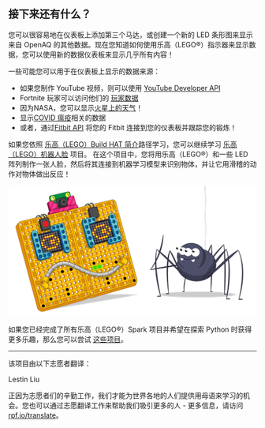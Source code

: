 ## 接下来还有什么？

您可以很容易地在仪表板上添加第三个马达，或创建一个新的 LED 条形图来显示来自 OpenAQ 的其他数据。现在您知道如何使用乐高（LEGO®）指示器来显示数据，您可以使用新的数据仪表板来显示几乎所有内容！

一些可能您可以用于在仪表板上显示的数据来源：

+ 如果您制作 YouTube 视频，则可以使用 [YouTube Developer API](https://developers.google.com/youtube/v3)
+ Fortnite 玩家可以访问他们的 [玩家数据](https://fortnitetracker.com/site-api)
+ 因为NASA，您可以显示[火星上的天气](https://mars.nasa.gov/insight/weather/)！
+ 显示[COVID 瘟疫](https://github.com/M-Media-Group/Covid-19-API)相关的数据
+ 或者，通过[Fitbit API](https://dev.fitbit.com/build/reference/web-api/) 将您的 Fitbit 连接到您的仪表板并跟踪您的锻炼！

如果您依照 [乐高（LEGO）Build HAT 简介](https://projects.raspberrypi.org/zh-CN/pathways/lego-intro)路径学习，您可以继续学习 [乐高（LEGO）机器人脸](https://projects.raspberrypi.org/zh-CN/projects/lego-data-dash) 项目。 在这个项目中，您将用乐高（LEGO®）和一些 LED 阵列制作一张人脸，然后将其连接到机器学习模型来识别物体，并让它用滑稽的动作对物体做出反应！

![显示有趣的动作的乐高（LEGO）机器人脸的横幅图片。](images/robotfacebanner.png)

如果您已经完成了所有乐高（LEGO®）Spark 项目并希望在探索 Python 时获得更多乐趣，那么您可以尝试 [这些项目](https://projects.raspberrypi.org/zh-CN/projects?software%5B%5D=python)。

***
该项目由以下志愿者翻译：

Lestin Liu

正因为志愿者们的辛勤工作，我们才能为世界各地的人们提供用母语来学习的机会。您也可以通过志愿翻译工作来帮助我们吸引更多的人 - 更多信息，请访问[rpf.io/translate](https://rpf.io/translate)。
